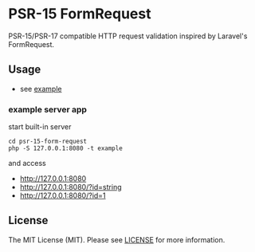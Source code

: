 # PSR-15 FormRequest

PSR-15/PSR-17 compatible HTTP request validation inspired by Laravel's FormRequest.

## Usage
* see [example](example/index.php)

### example server app

start built-in server

```
cd psr-15-form-request
php -S 127.0.0.1:8080 -t example
```
and access

* http://127.0.0.1:8080
* http://127.0.0.1:8080/?id=string
* http://127.0.0.1:8080/?id=1

## License

The MIT License (MIT). Please see [LICENSE](LICENSE) for more information.
